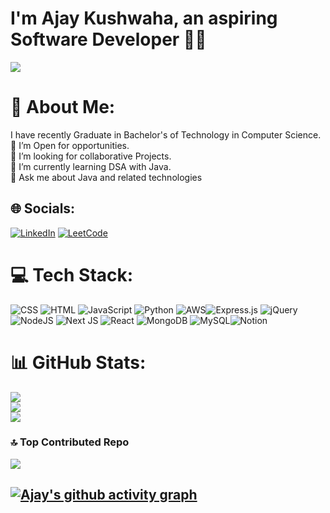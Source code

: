  # I'm Ajay Kushwaha, an aspiring Software Developer 👨‍💻

[![](https://visitcount.itsvg.in/api?id=ajaykushwaha123&icon=0&color=0)](https://visitcount.itsvg.in)

# 💫 About Me:
I have recently Graduate in Bachelor's of Technology in Computer Science. <br>👯 I’m Open for opportunities. <br>🤝 I’m looking for collaborative Projects. <br>🌱 I’m currently learning DSA with Java.<br>💬 Ask me about Java and related technologies <br>

## 🌐 Socials:
[![LinkedIn](https://img.shields.io/badge/LinkedIn-%230077B5.svg?logo=linkedin&logoColor=white)](https://www.linkedin.com/in/ajay-kushwaha1/)
[![LeetCode](https://img.shields.io/badge/LeetCode-%230077B5.svg?logo=leetcode&logoColor=red)](https://leetcode.com/Ajay_kushwaha123/)

# 💻 Tech Stack:
![CSS](https://img.shields.io/badge/css-%231572B6.svg?style=for-the-badge&logo=css&logoColor=white) ![HTML](https://img.shields.io/badge/html-%23E34F26.svg?style=for-the-badge&logo=html&logoColor=white) ![JavaScript](https://img.shields.io/badge/javascript-%23323330.svg?style=for-the-badge&logo=javascript&logoColor=%23F7DF1E) ![Python](https://img.shields.io/badge/python-3670A0?style=for-the-badge&logo=python&logoColor=ffdd54) ![AWS](https://img.shields.io/badge/AWS-%23FF9900.svg?style=for-the-badge&logo=amazon-aws&logoColor=white)![Express.js](https://img.shields.io/badge/express.js-%23404d59.svg?style=for-the-badge&logo=express&logoColor=%2361DAFB) ![jQuery](https://img.shields.io/badge/jquery-%230769AD.svg?style=for-the-badge&logo=jquery&logoColor=white)![NodeJS](https://img.shields.io/badge/node.js-6DA55F?style=for-the-badge&logo=node.js&logoColor=white) ![Next JS](https://img.shields.io/badge/Next-black?style=for-the-badge&logo=next.js&logoColor=white) ![React](https://img.shields.io/badge/react-%2320232a.svg?style=for-the-badge&logo=react&logoColor=%2361DAFB) ![MongoDB](https://img.shields.io/badge/MongoDB-%234ea94b.svg?style=for-the-badge&logo=mongodb&logoColor=white) ![MySQL](https://img.shields.io/badge/mysql-%2300f.svg?style=for-the-badge&logo=mysql&logoColor=white)![Notion](https://img.shields.io/badge/Notion-%23000000.svg?style=for-the-badge&logo=notion&logoColor=white) 
# 📊 GitHub Stats:
![](https://github-readme-stats.vercel.app/api?username=ajaykushwaha123&theme=merko&hide_border=false&include_all_commits=true&count_private=true)<br/>
![](https://github-readme-streak-stats.herokuapp.com/?user=ajaykushwaha123&theme=merko&hide_border=false)<br/>
![](https://github-readme-stats.vercel.app/api/top-langs/?username=ajaykushwaha123&theme=merko&hide_border=false&include_all_commits=true&count_private=true&layout=compact)

### 🔝 Top Contributed Repo
![](https://github-contributor-stats.vercel.app/api?username=ajaykushwaha123&limit=5&theme=dark&combine_all_yearly_contributions=true)

[![Ajay's github activity graph](https://github-readme-activity-graph.vercel.app/graph?username=ajaykushwaha123&bg_color=F0FFFF&color=708090&line=24292e&point=24292e&area=true&hide_border=true)](https://github.com/ajaykushwaha123/github-readme-activity-graph)
 </br>
---


